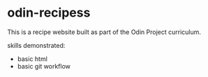 # odin-recipess

This is a recipe website built as part of the Odin Project curriculum.

skills demonstrated:
- basic html
- basic git workflow